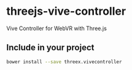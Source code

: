 # threejs-vive-controller
Vive Controller for WebVR with Three.js

## Include in your project
```bash
bower install --save threex.vivecontroller
```
